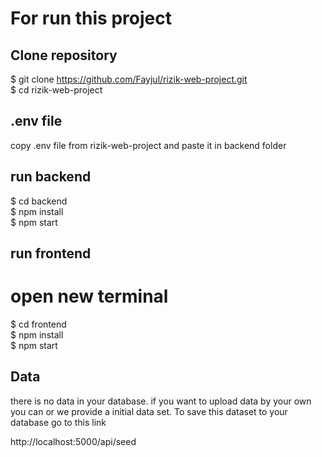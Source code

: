 # For run this project

## Clone repository

$ git clone https://github.com/Fayjul/rizik-web-project.git <br>
$ cd rizik-web-project

## .env file

copy .env file from rizik-web-project
and paste it in backend folder

## run backend

$ cd backend <br>
$ npm install <br>
$ npm start <br>

## run frontend

# open new terminal

$ cd frontend <br>
$ npm install <br>
$ npm start <br>

## Data

there is no data in your database.
if you want to upload data by your own you can or we provide a initial data set. To save this dataset to your database go to this link <br>

http://localhost:5000/api/seed
